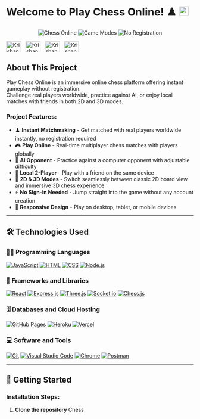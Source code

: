 # Welcome to Play Chess Online! ♟️ <a href="https://github.com/krishanmurariji/chess-online"><img src="https://media.giphy.com/media/hvRJCLFzcasrR4ia7z/giphy.gif" width="25px"></a>

<p align="center">
  <img src="https://img.shields.io/badge/Chess-Online-success?style=for-the-badge" alt="Chess Online">
  <img src="https://img.shields.io/badge/2D%20%26%203D-Modes-blue?style=for-the-badge" alt="Game Modes">
  <img src="https://img.shields.io/badge/No%20Sign--in-Required-orange?style=for-the-badge" alt="No Registration">
</p>

<a href="https://www.linkedin.com/in/krishan-murari/" target="_blank"><img align="center" src="https://raw.githubusercontent.com/rahuldkjain/github-profile-readme-generator/master/src/images/icons/Social/linked-in-alt.svg" alt="Krishan_murari" height="30" width="40" /></a>
&nbsp;
<a href="https://twitter.com/KrishanMuraari" target="_blank"><img align="center" src="https://raw.githubusercontent.com/rahuldkjain/github-profile-readme-generator/master/src/images/icons/Social/twitter.svg" alt="Krishan_murari" height="30" width="40" /></a>
&nbsp;
<a href="https://www.instagram.com/krishanmurariji/" target="_blank"><img align="center" src="https://raw.githubusercontent.com/rahuldkjain/github-profile-readme-generator/master/src/images/icons/Social/instagram.svg" alt="Krishan_murari" height="30" width="40" /></a>
&nbsp;
<a href="https://github.com/krishanmurariji" target="_blank"><img align="center" src="https://raw.githubusercontent.com/rahuldkjain/github-profile-readme-generator/master/src/images/icons/Social/github.svg" alt="Krishan_murari" height="30" width="40" /></a>
&nbsp;

## About This Project &nbsp; 

Play Chess Online is an immersive online chess platform offering instant gameplay without registration.  
Challenge real players worldwide, practice against AI, or enjoy local matches with friends in both 2D and 3D modes.

### Project Features:

- ♟️ **Instant Matchmaking** - Get matched with real players worldwide instantly, no registration required
- 🎮 **Play Online** - Real-time multiplayer chess matches with players globally
- 🤖 **AI Opponent** - Practice against a computer opponent with adjustable difficulty
- 👥 **Local 2-Player** - Play with a friend on the same device
- 🎨 **2D & 3D Modes** - Switch seamlessly between classic 2D board view and immersive 3D chess experience
- ⚡ **No Sign-in Needed** - Jump straight into the game without any account creation
- 📱 **Responsive Design** - Play on desktop, tablet, or mobile devices

---

## 🛠️ Technologies Used

### 👨‍💻 Programming Languages

<p>
    <a href="#"><img alt="JavaScript" src="https://img.shields.io/badge/JavaScript-F7DF1E.svg?logo=javascript&logoColor=black"></a>
    <a href="#"><img alt="HTML" src="https://img.shields.io/badge/HTML-E34F26.svg?logo=html5&logoColor=white"></a>
    <a href="#"><img alt="CSS" src="https://img.shields.io/badge/CSS-1572B6.svg?logo=css3&logoColor=white"></a>
    <a href="#"><img alt="Node.js" src="https://img.shields.io/badge/Node.js-43853D.svg?logo=node.js&logoColor=white"></a>
</p>

### 🧰 Frameworks and Libraries

<p>
    <a href="#"><img alt="React" src="https://img.shields.io/badge/React-20232a.svg?logo=react&logoColor=%2361DAFB"></a>
    <a href="#"><img alt="Express.js" src="https://img.shields.io/badge/Express.js-404d59.svg?logo=express&logoColor=white"></a>
    <a href="#"><img alt="Three.js" src="https://img.shields.io/badge/Three.js-000000.svg?logo=three.js&logoColor=white"></a>
    <a href="#"><img alt="Socket.io" src="https://img.shields.io/badge/Socket.io-010101.svg?logo=socket.io&logoColor=white"></a>
    <a href="#"><img alt="Chess.js" src="https://img.shields.io/badge/Chess.js-Library-blue"></a>
</p>

### 🗄️ Databases and Cloud Hosting

<p>
    <a href="#"><img alt="GitHub Pages" src="https://img.shields.io/badge/GitHub%20Pages-327FC7.svg?logo=github&logoColor=white"></a>
    <a href="#"><img alt="Heroku" src="https://img.shields.io/badge/Heroku-430098.svg?logo=heroku&logoColor=white"></a>
    <a href="#"><img alt="Vercel" src="https://img.shields.io/badge/Vercel-000000.svg?logo=vercel&logoColor=white"></a>
</p>

### 💻 Software and Tools

<p>
    <a href="#"><img alt="Git" src="https://img.shields.io/badge/Git-F05033.svg?logo=git&logoColor=white"></a>
    <a href="#"><img alt="Visual Studio Code" src="https://img.shields.io/badge/Visual%20Studio%20Code-0078d7.svg?logo=visual-studio-code&logoColor=white"></a>
    <a href="#"><img alt="Chrome" src="https://img.shields.io/badge/Google%20Chrome-4285F4?style=for-the-badge&logo=GoogleChrome&logoColor=white"></a>
    <a href="#"><img alt="Postman" src="https://img.shields.io/badge/Postman-FF6C37.svg?logo=postman&logoColor=white"></a>
</p>

---

## 🚀 Getting Started

### Installation Steps:

1. **Clone the repository**
Chess

